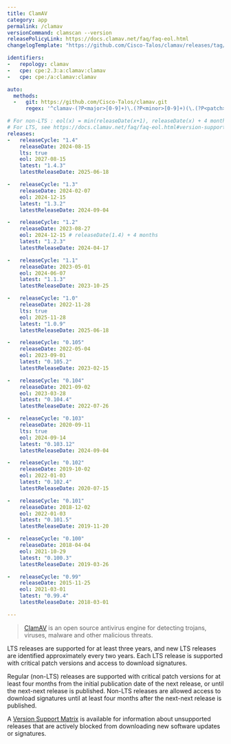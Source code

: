 ```yaml
---
title: ClamAV
category: app
permalink: /clamav
versionCommand: clamscan --version
releasePolicyLink: https://docs.clamav.net/faq/faq-eol.html
changelogTemplate: "https://github.com/Cisco-Talos/clamav/releases/tag/clamav-__LATEST__"

identifiers:
-   repology: clamav
-   cpe: cpe:2.3:a:clamav:clamav
-   cpe: cpe:/a:clamav:clamav

auto:
  methods:
  -   git: https://github.com/Cisco-Talos/clamav.git
      regex: '^clamav-(?P<major>[0-9]+)\.(?P<minor>[0-9]+)(\.(?P<patch>[0-9]+))?$'

# For non-LTS : eol(x) = min(releaseDate(x+1), releaseDate(x) + 4 months) - see https://github.com/endoflife-date/endoflife.date/pull/7764
# For LTS, see https://docs.clamav.net/faq/faq-eol.html#version-support-matrix for EOL dates
releases:
-   releaseCycle: "1.4"
    releaseDate: 2024-08-15
    lts: true
    eol: 2027-08-15
    latest: "1.4.3"
    latestReleaseDate: 2025-06-18

-   releaseCycle: "1.3"
    releaseDate: 2024-02-07
    eol: 2024-12-15
    latest: "1.3.2"
    latestReleaseDate: 2024-09-04

-   releaseCycle: "1.2"
    releaseDate: 2023-08-27
    eol: 2024-12-15 # releaseDate(1.4) + 4 months
    latest: "1.2.3"
    latestReleaseDate: 2024-04-17

-   releaseCycle: "1.1"
    releaseDate: 2023-05-01
    eol: 2024-06-07
    latest: "1.1.3"
    latestReleaseDate: 2023-10-25

-   releaseCycle: "1.0"
    releaseDate: 2022-11-28
    lts: true
    eol: 2025-11-28
    latest: "1.0.9"
    latestReleaseDate: 2025-06-18

-   releaseCycle: "0.105"
    releaseDate: 2022-05-04
    eol: 2023-09-01
    latest: "0.105.2"
    latestReleaseDate: 2023-02-15

-   releaseCycle: "0.104"
    releaseDate: 2021-09-02
    eol: 2023-03-28
    latest: "0.104.4"
    latestReleaseDate: 2022-07-26

-   releaseCycle: "0.103"
    releaseDate: 2020-09-11
    lts: true
    eol: 2024-09-14
    latest: "0.103.12"
    latestReleaseDate: 2024-09-04

-   releaseCycle: "0.102"
    releaseDate: 2019-10-02
    eol: 2022-01-03
    latest: "0.102.4"
    latestReleaseDate: 2020-07-15

-   releaseCycle: "0.101"
    releaseDate: 2018-12-02
    eol: 2022-01-03
    latest: "0.101.5"
    latestReleaseDate: 2019-11-20

-   releaseCycle: "0.100"
    releaseDate: 2018-04-04
    eol: 2021-10-29
    latest: "0.100.3"
    latestReleaseDate: 2019-03-26

-   releaseCycle: "0.99"
    releaseDate: 2015-11-25
    eol: 2021-03-01
    latest: "0.99.4"
    latestReleaseDate: 2018-03-01

---
```


> [ClamAV](https://www.clamav.net/) is an open source antivirus engine for detecting trojans,
> viruses, malware and other malicious threats.

LTS releases are supported for at least three years, and new LTS releases are identified
approximately every two years. Each LTS release is supported with critical patch versions and
access to download signatures.

Regular (non-LTS) releases are supported with critical patch versions for at least four months from
the initial publication date of the next release, or until the next-next release is published.
Non-LTS releases are allowed access to download signatures until at least four months after the
next-next release is published.

A [Version Support Matrix](https://docs.clamav.net/faq/faq-eol.html#version-support-matrix) is
available for information about unsupported releases that are actively blocked from downloading new
software updates or signatures.
